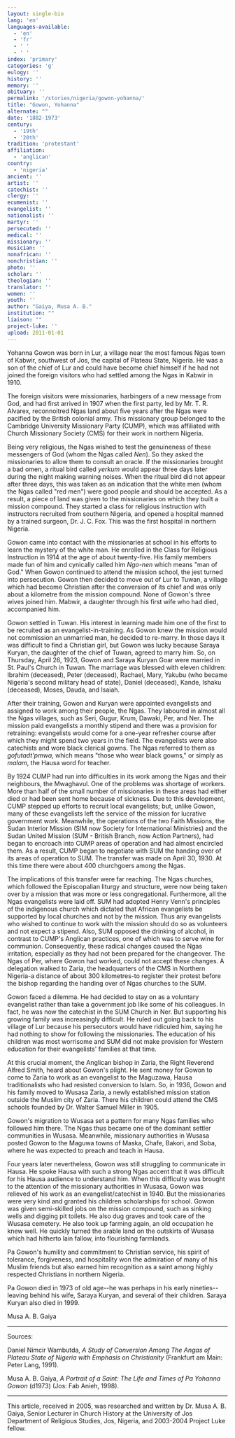 ```yaml
---
layout: single-bio
lang: 'en'
languages-available:
  - 'en'
  - 'fr'
  - ' '
  - ' '
index: 'primary'
categories: 'g'
eulogy: ''
history: ''
memory: ''
obituary: ''
permalink: '/stories/nigeria/gowon-yohanna/'
title: "Gowon, Yohanna"
alternate: ""
date: '1882-1973'
century:
  - '19th'
  - '20th'
tradition: 'protestant'
affiliation:
  - 'anglican'
country:
  - 'nigeria'
ancient: ''
artist: ''
catechist: ''
clergy: ''
ecumenist: ''
evangelist: ''
nationalist: ''
martyr: ''
persecuted: ''
medical: ''
missionary: ''
musician: ''
nonafrican: ''
nonchristian: ''
photo: ''
scholar: ''
theologian: ''
translator: ''
women: ''
youth: ''
author: "Gaiya, Musa A. B."
institution: ""
liaison: ""
project-luke: ''
upload: 2011-01-01
---
```




Yohanna Gowon was born in Lur, a village near the most famous Ngas town of Kabwir, southwest of Jos, the capital of Plateau State, Nigeria. He was a son of the chief of Lur and could have become chief himself if he had not joined the foreign visitors who had settled among the Ngas in Kabwir in 1910.

The foreign visitors were missionaries, harbingers of a new message from God, and had first arrived in 1907 when the first party, led by Mr. T. R. Alvarex, reconnoitred Ngas land about five years after the Ngas were pacified by the British colonial army. This missionary group belonged to the Cambridge University Missionary Party (CUMP), which was affiliated with Church Missionary Society (CMS) for their work in northern Nigeria.

Being very religious, the Ngas wished to test the genuineness of these messengers of God (whom the Ngas called *Nen*). So they asked the missionaries to allow them to consult an oracle. If the missionaries brought a bad omen, a ritual bird called *yerkum* would appear three days later during the night making warning noises. When the ritual bird did not appear after three days, this was taken as an indication that the white men (whom the Ngas called "red men") were good people and should be accepted. As a result, a piece of land was given to the missionaries on which they built a mission compound. They started a class for religious instruction with instructors recruited from southern Nigeria, and opened a hospital manned by a trained surgeon, Dr. J. C. Fox. This was the first hospital in northern Nigeria.

Gowon came into contact with the missionaries at school in his efforts to learn the mystery of the white man. He enrolled in the Class for Religious Instruction in 1914 at the age of about twenty-five. His family members made fun of him and cynically called him *Ngo-nen* which means "man of God." When Gowon continued to attend the mission school, the jest turned into persecution. Gowon then decided to move out of Lur to Tuwan, a village which had become Christian after the conversion of its chief and was only about a kilometre from the mission compound. None of Gowon's three wives joined him. Mabwir, a daughter through his first wife who had died, accompanied him.

Gowon settled in Tuwan. His interest in learning made him one of the first to be recruited as an evangelist-in-training. As Gowon knew the mission would not commission an unmarried man, he decided to re-marry. In those days it was difficult to find a Christian girl, but Gowon was lucky because Saraya Kuryan, the daughter of the chief of Tuwan, agreed to marry him. So, on Thursday, April 26, 1923, Gowon and Saraya Kuryan Goar were married in St. Paul's Church in Tuwan. The marriage was blessed with eleven children: Ibrahim (deceased), Peter (deceased), Rachael, Mary, Yakubu (who became Nigeria's second military head of state), Daniel (deceased), Kande, Ishaku (deceased), Moses, Dauda, and Isaiah.

After their training, Gowon and Kuryan were appointed evangelists and assigned to work among their people, the Ngas. They laboured in almost all the Ngas villages, such as Seri, Gugur, Krum, Dawaki, Per, and Ner. The mission paid evangelists a monthly stipend and there was a provision for retraining: evangelists would come for a one-year refresher course after which they might spend two years in the field. The evangelists were also catechists and wore black clerical gowns. The Ngas referred to them as *gofutadt'pmwa*, which means "those who wear black gowns," or simply as *malam*, the Hausa word for teacher.

By 1924 CUMP had run into difficulties in its work among the Ngas and their neighbours, the Mwaghavul. One of the problems was shortage of workers. More than half of the small number of missionaries in these areas had either died or had been sent home because of sickness. Due to this development, CUMP stepped up efforts to recruit local evangelists; but, unlike Gowon, many of these evangelists left the service of the mission for lucrative government work. Meanwhile, the operations of the two Faith Missions, the Sudan Interior Mission (SIM now Society for International Ministries) and the Sudan United Mission (SUM - British Branch, now Action Partners), had began to encroach into CUMP areas of operation and had almost encircled them. As a result, CUMP began to negotiate with SUM the handing over of its areas of operation to SUM. The transfer was made on April 30, 1930. At this time there were about 400 churchgoers among the Ngas.

The implications of this transfer were far reaching. The Ngas churches, which followed the Episcopalian liturgy and structure, were now being taken over by a mission that was more or less congregational. Furthermore, all the Ngas evangelists were laid off. SUM had adopted Henry Venn's principles of the indigenous church which dictated that African evangelists be supported by local churches and not by the mission. Thus any evangelists who wished to continue to work with the mission should do so as volunteers and not expect a stipend. Also, SUM opposed the drinking of alcohol, in contrast to CUMP's Anglican practices, one of which was to serve wine for communion. Consequently, these radical changes caused the Ngas irritation, especially as they had not been prepared for the changeover. The Ngas of Per, where Gowon had worked, could not accept these changes. A delegation walked to Zaria, the headquarters of the CMS in Northern Nigeria-a distance of about 300 kilometres-to register their protest before the bishop regarding the handing over of Ngas churches to the SUM.

Gowon faced a dilemma. He had decided to stay on as a voluntary evangelist rather than take a government job like some of his colleagues. In fact, he was now the catechist in the SUM Church in Ner. But supporting his growing family was increasingly difficult. He ruled out going back to his village of Lur because his persecutors would have ridiculed him, saying he had nothing to show for following the missionaries. The education of his children was most worrisome and SUM did not make provision for Western education for their evangelists' families at that time.

At this crucial moment, the Anglican bishop in Zaria, the Right Reverend Alfred Smith, heard about Gowon's plight. He sent money for Gowon to come to Zaria to work as an evangelist to the Maguzawa, Hausa traditionalists who had resisted conversion to Islam. So, in 1936, Gowon and his family moved to Wusasa Zaria, a newly established mission station outside the Muslim city of Zaria. There his children could attend the CMS schools founded by Dr. Walter Samuel Miller in 1905.

Gowon's migration to Wusasa set a pattern for many Ngas families who followed him there. The Ngas thus became one of the dominant settler communities in Wusasa. Meanwhile, missionary authorities in Wusasa posted Gowon to the Maguwa towns of Maska, Chafe, Bakori, and Soba, where he was expected to preach and teach in Hausa.

Four years later nevertheless, Gowon was still struggling to communicate in Hausa. He spoke Hausa with such a strong Ngas accent that it was difficult for his Hausa audience to understand him. When this difficulty was brought to the attention of the missionary authorities in Wusasa, Gowon was relieved of his work as an evangelist/catechist in 1940. But the missionaries were very kind and granted his children scholarships for school. Gowon was given semi-skilled jobs on the mission compound, such as sinking wells and digging pit toilets. He also dug graves and took care of the Wusasa cemetery. He also took up farming again, an old occupation he knew well. He quickly turned the arable land on the outskirts of Wusasa which had hitherto lain fallow, into flourishing farmlands.

Pa Gowon's humility and commitment to Christian service, his spirit of tolerance, forgiveness, and hospitality won the admiration of many of his Muslim friends but also earned him recognition as a saint among highly respected Christians in northern Nigeria.

Pa Gowon died in 1973 of old age--he was perhaps in his early nineties--leaving behind his wife, Saraya Kuryan, and several of their children. Saraya Kuryan also died in 1999.

Musa A. B. Gaiya

---

Sources:

Daniel Nimcir Wambutda, *A Study of Conversion Among The Angas of Plateau State of Nigeria with Emphasis on Christianity* (Frankfurt am Main: Peter Lang, 1991).

Musa A. B. Gaiya, *A Portrait of a Saint: The Life and Times of Pa Yohanna Gowon* (d1973) (Jos: Fab Anieh, 1998).

---

This article, received in 2005, was researched and written by Dr. Musa A. B. Gaiya, Senior Lecturer in Church History at the University of Jos Department of Religious Studies, Jos, Nigeria, and 2003-2004 Project Luke fellow.